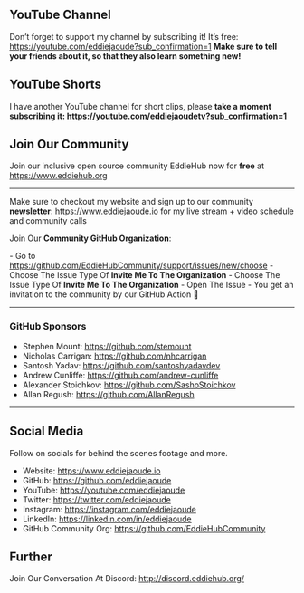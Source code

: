 ## YouTube Channel
Don’t forget to support my channel by subscribing it! It’s free: https://youtube.com/eddiejaoude?sub_confirmation=1
**Make sure to tell your friends about it, so that they also learn something new!**

## YouTube Shorts
I have another YouTube channel for short clips, please **take a moment subscribing it: https://youtube.com/eddiejaoudetv?sub_confirmation=1**

## Join Our Community
Join our inclusive open source community EddieHub now for **free** at https://www.eddiehub.org
 
---

Make sure to checkout my website and sign up to our community **newsletter**: https://www.eddiejaoude.io for my live stream + video schedule and community calls

Join Our **Community GitHub Organization**:
 
\- Go to https://github.com/EddieHubCommunity/support/issues/new/choose
\- Choose The Issue Type Of **Invite Me To The Organization**
\- Choose The Issue Type Of **Invite Me To The Organization**
\- Open The Issue
\- You get an invitation to the community by our GitHub Action 🎉

---

### GitHub Sponsors
- Stephen Mount: https://github.com/stemount
- Nicholas Carrigan: https://github.com/nhcarrigan
- Santosh Yadav: https://github.com/santoshyadavdev
- Andrew Cunliffe: https://github.com/andrew-cunliffe
- Alexander Stoichkov: https://github.com/SashoStoichkov
- Allan Regush: https://github.com/AllanRegush
 
---
 
## Social Media
Follow on socials for behind the scenes footage and more.

- Website: https://www.eddiejaoude.io 
- GitHub: https://github.com/eddiejaoude
- YouTube: https://youtube.com/eddiejaoude
- Twitter: https://twitter.com/eddiejaoude
- Instagram: https://instagram.com/eddiejaoude
- LinkedIn: https://linkedin.com/in/eddiejaoude
- GitHub Community Org: https://github.com/EddieHubCommunity

## Further
Join Our Conversation At Discord: http://discord.eddiehub.org/
